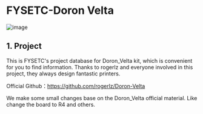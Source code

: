 # FYSETC-Doron Velta
![image](https://github.com/FYSETC/FYSETC-Doron_Velta/images/FYSETC_Doron_Velta)


## 1. Project

This is FYSETC's project database for Doron_Velta kit, which is convenient for you to find information. Thanks to rogerlz and everyone involved in this project, they always design fantastic printers.

Official Github：https://github.com/rogerlz/Doron-Velta

We make some small changes base on the Doron_Velta official material. Like change the board to R4 and others. 


